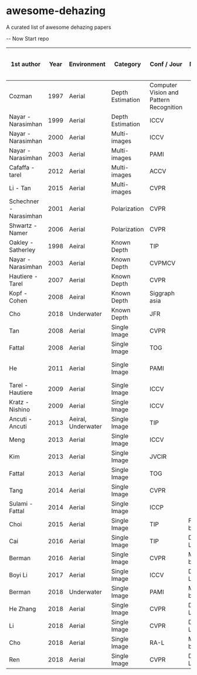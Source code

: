 # awesome-dehazing
A curated list of awesome dehazing papers

-- Now Start repo

| 1st author             | Year | Environment        | Category         | Conf / Jour                             | Method        | Code (A:uthor, T:hridperson, N:o) | Dataset | Link code                                                                                                                                            | Link paper                                                                                                                    |   |
|------------------------|------|--------------------|------------------|-----------------------------------------|---------------|-----------------------------------|---------|------------------------------------------------------------------------------------------------------------------------------------------------------|-------------------------------------------------------------------------------------------------------------------------------|---|
| Cozman                 | 1997 | Aerial             | Depth Estimation | Computer Vision and Pattern Recognition |               | N                                 | N       |                                                                                                                                                      | http://ieeexplore.ieee.org/abstract/document/609419/                                                                          |   |
| Nayar - Narasimhan     | 1999 | Aerial             | Depth Estimation | ICCV                                    |               | N                                 | N       |                                                                                                                                                      | http://ieeexplore.ieee.org/abstract/document/790306/                                                                          |   |
| Nayar - Narasimhan     | 2000 | Aerial             | Multi-images     | ICCV                                    |               | N                                 | N       |                                                                                                                                                      | http://ieeexplore.ieee.org/abstract/document/855874/                                                                          |   |
| Nayar - Narasimhan     | 2003 | Aerial             | Multi-images     | PAMI                                    |               | N                                 | N       |                                                                                                                                                      | http://ieeexplore.ieee.org/abstract/document/1201821/                                                                         |   |
| Cafaffa - tarel        | 2012 | Aerial             | Multi-images     | ACCV                                    |               | N                                 | N       |                                                                                                                                                      | https://link.springer.com/chapter/10.1007/978-3-642-37447-0_2                                                                 |   |
| Li - Tan               | 2015 | Aerial             | Multi-images     | CVPR                                    |               | A                                 | Y       | http://www.lizhuwen.com/pages/Stereo%20in%20Fog.html                                                                                                 | http://www.cv-foundation.org/openaccess/content_cvpr_2015/html/Li_Simultaneous_Video_Defogging_2015_CVPR_paper.html           |   |
| Schechner - Narasimhan | 2001 | Aerial             | Polarization     | CVPR                                    |               | N                                 | N       |                                                                                                                                                      | http://ieeexplore.ieee.org/abstract/document/990493/                                                                          |   |
| Shwartz - Namer        | 2006 | Aerial             | Polarization     | CVPR                                    |               | N                                 | N       |                                                                                                                                                      | http://ieeexplore.ieee.org/abstract/document/1640996/                                                                         |   |
| Oakley - Satherley     | 1998 | Aeiral             | Known Depth      | TIP                                     |               | N                                 | N       |                                                                                                                                                      | http://ieeexplore.ieee.org/abstract/document/660994/                                                                          |   |
| Nayar - Narasimhan     | 2003 | Aerial             | Known Depth      | CVPMCV                                  |               | N                                 | N       |                                                                                                                                                      | http://www-cgi.cs.cmu.edu/~ILIM/publications/PDFs/NN-CPMCV03.pdf                                                              |   |
| Hautiere - Tarel       | 2007 | Aerial             | Known Depth      | CVPR                                    |               | N                                 | N       |                                                                                                                                                      | http://ieeexplore.ieee.org/abstract/document/4270284/                                                                         |   |
| Kopf - Cohen           | 2008 | Aeiral             | Known Depth      | Siggraph asia                           |               | N                                 | N       |                                                                                                                                                      | http://dl.acm.org/citation.cfm?id=1409069                                                                                     |   |
| Cho                    | 2018 | Underwater         | Known Depth      | JFR                                     |               | Y                                 | N       | https://github.com/irapkaist/visibility_enhancement                                                                                                  | http://irap.kaist.ac.kr/publications/ycho-2017-icra.pdf                                                                       |   |
| Tan                    | 2008 | Aerial             | Single Image     | CVPR                                    |               | N                                 | N       |                                                                                                                                                      | http://ieeexplore.ieee.org/abstract/document/4587643/                                                                         |   |
| Fattal                 | 2008 | Aerial             | Single Image     | TOG                                     |               | A                                 | Y       | http://www.cs.huji.ac.il/~raananf/projects/defog/                                                                                                    |                                                                                                                               |   |
| He                     | 2011 | Aerial             | Single Image     | PAMI                                    |               | T                                 | Y       | http://kaiminghe.com/cvpr09/index.html, https://kr.mathworks.com/matlabcentral/fileexchange/46147-single-image-haze-removal-using-dark-channel-prior | http://ieeexplore.ieee.org/abstract/document/5567108/                                                                         |   |
| Tarel - Hautiere       | 2009 | Aerial             | Single Image     | ICCV                                    |               | A                                 | Y       | http://www.sciweavers.org/sourcecode/matlab-source-code-visibility-restoration-single-image                                                          | http://ieeexplore.ieee.org/abstract/document/5459251/                                                                         |   |
| Kratz - Nishino        | 2009 | Aerial             | Single Image     | ICCV                                    |               | A (P)                             | Y       | https://www.cs.drexel.edu/~kon/defog/                                                                                                                | http://ieeexplore.ieee.org/abstract/document/5459382/                                                                         |   |
| Ancuti - Ancuti        | 2013 | Aeiral, Underwater | Single Image     | TIP                                     |               | T (M)                             | Y       | https://kr.mathworks.com/matlabcentral/fileexchange/47147-image-dehazing-zip                                                                         | http://ieeexplore.ieee.org/abstract/document/6514885/                                                                         |   |
| Meng                   | 2013 | Aerial             | Single Image     | ICCV                                    |               | A (M)                             | Y       | http://www.escience.cn/people/menggaofeng/research.html                                                                                              | http://www.escience.cn/system/file?fileId=65063                                                                               |   |
| Kim                    | 2013 | Aerial             | Single Image     | JVCIR                                   |               | A                                 | Y       | http://mcl.korea.ac.kr/projects/dehazing/                                                                                                            | http://mcl.korea.ac.kr/~dotol1216/Publications/2013_JVCIR_JHKIM.pdf                                                           |   |
| Fattal                 | 2013 | Aerial             | Single Image     | TOG                                     |               | A                                 | Y       | http://www.cs.huji.ac.il/~raananf/projects/dehaze_cl/                                                                                                | https://dl.acm.org/citation.cfm?id=2651362                                                                                    |   |
| Tang                   | 2014 | Aerial             | Single Image     | CVPR                                    |               | T (P)                             | Y       | https://github.com/zlinker/haze_2014                                                                                                                 | http://www.cv-foundation.org/openaccess/content_cvpr_2014/html/Tang_Investigating_Haze-relevant_Features_2014_CVPR_paper.html |   |
| Sulami - Fattal        | 2014 | Aerial             | Single Image     | ICCP                                    |               | A (M)                             | Y       | http://www.cs.huji.ac.il/~raananf/projects/atm_light/                                                                                                | http://www.cs.huji.ac.il/~raananf/projects/atm_light/                                                                         |   |
| Choi                   | 2015 | Aerial             | Single Image     | TIP                                     | Fusion-based  | A                                 | Y       | http://live.ece.utexas.edu/research/fog/index.html                                                                                                   | https://ieeexplore.ieee.org/abstract/document/7159086                                                                         |   |
| Cai                    | 2016 | Aerial             | Single Image     | TIP                                     | Deep Learning | A (M)                             | Y       | https://github.com/caibolun/DehazeNet                                                                                                                | https://arxiv.org/abs/1601.07661                                                                                              |   |
| Berman                 | 2016 | Aerial             | Single Image     | CVPR                                    | Model-based   | A (M)                             | Y       | http://www.eng.tau.ac.il/~berman/NonLocalDehazing/                                                                                                   | http://www.cv-foundation.org/openaccess/content_cvpr_2016/html/Berman_Non-Local_Image_Dehazing_CVPR_2016_paper.html           |   |
| Boyi Li                | 2017 | Aerial             | Single Image     | ICCV                                    | Deep Learning | A                                 | Y       | https://github.com/Boyiliee/AOD-Net                                                                                                                  | http://openaccess.thecvf.com/content_ICCV_2017/papers/Li_AOD-Net_All-In-One_Dehazing_ICCV_2017_paper.pdf                      |   |
| Berman                 | 2018 | Underwater         | Single Image     | PAMI                                    | Model-based   | A                                 | Y       | http://csms.haifa.ac.il/profiles/tTreibitz/datasets/ambient_forwardlooking/index.html                                                                | http://csms.haifa.ac.il/profiles/tTreibitz/datasets/ambient_forwardlooking/index.html                                         |   |
| He Zhang               | 2018 | Aerial             | Single Image     | CVPR                                    | Deep Learning | A                                 | Y       | https://github.com/hezhangsprinter/DCPDN                                                                                                             | https://arxiv.org/abs/1803.08396                                                                                              |   |
| Li                     | 2018 | Aerial             | Single Image     | CVPR                                    | Deep Learning | A                                 | Y       | https://github.com/hong-ye/dehaze-cGAN                                                                                                               | http://openaccess.thecvf.com/content_cvpr_2018/papers/Li_Single_Image_Dehazing_CVPR_2018_paper.pdf                            |   |
| Cho                    | 2018 | Aerial             | Single Image     | RA-L                                    | Model-based   | A                                 | Y       | https://github.com/irapkaist/multi-band-enhancement                                                                                                  | http://irap.kaist.ac.kr/index.php/Main/Publication?action=bibentry&bibfile=ref.bib&bibref=ycho-2018-ral                       |   |
| Ren                    | 2018 | Aerial             | Single Image     | CVPR                                    | Deep Learning | A                                 | Y       | https://github.com/rwenqi/GFN-dehazing                                                                                                               |                                                                                                                               |   |
